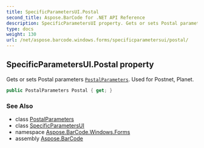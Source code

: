 ```yaml
---
title: SpecificParametersUI.Postal
second_title: Aspose.BarCode for .NET API Reference
description: SpecificParametersUI property. Gets or sets Postal parameters PostalParameters. Used for Postnet Planet
type: docs
weight: 130
url: /net/aspose.barcode.windows.forms/specificparametersui/postal/
---
```

## SpecificParametersUI.Postal property

Gets or sets Postal parameters [`PostalParameters`](../../../aspose.barcode.generation/postalparameters/). Used for Postnet, Planet.

```csharp
public PostalParameters Postal { get; }
```

### See Also

* class [PostalParameters](../../../aspose.barcode.generation/postalparameters/)
* class [SpecificParametersUI](../)
* namespace [Aspose.BarCode.Windows.Forms](../../specificparametersui/)
* assembly [Aspose.BarCode](../../../)


